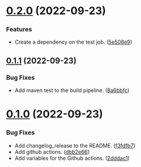 # [0.2.0](https://github.com/polinchw/spring-zookeeper-leader-election/compare/v0.1.1...v0.2.0) (2022-09-23)


### Features

* Create a dependency on the test job. ([5e508e9](https://github.com/polinchw/spring-zookeeper-leader-election/commit/5e508e96705b739927efab5c3debabb7c73a7630))



## [0.1.1](https://github.com/polinchw/spring-zookeeper-leader-election/compare/v0.1.0...v0.1.1) (2022-09-23)


### Bug Fixes

* Add maven test to the build pipeline. ([8a6bbfc](https://github.com/polinchw/spring-zookeeper-leader-election/commit/8a6bbfc9956d5922202b5265a3727aeb7bd734fe))



# [0.1.0](https://github.com/polinchw/spring-zookeeper-leader-election/compare/dbb2e6691a8948f82c0dbc2d7bf637c6650975c8...v0.1.0) (2022-09-23)


### Bug Fixes

* Add changelog_release to the README. ([f3fdfb7](https://github.com/polinchw/spring-zookeeper-leader-election/commit/f3fdfb7a8ba85b9d14d86c6f03f5cffed4aebcdd))
* Add github actions. ([dbb2e66](https://github.com/polinchw/spring-zookeeper-leader-election/commit/dbb2e6691a8948f82c0dbc2d7bf637c6650975c8))
* Add variables for the Github actions. ([2dddac1](https://github.com/polinchw/spring-zookeeper-leader-election/commit/2dddac1b0fe7e13ffe3b50337076cba66af43e13))



